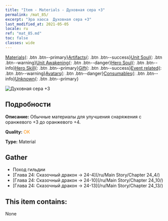 ```yaml
---
title: "Item - Materials - Духовная сера +3"
permalink: /mat_85/
excerpt: "Эра хаоса  Духовная сера +3"
last_modified_at: 2021-05-05
locale: ru
ref: "mat_85.md"
toc: false
classes: wide
---
```

 [Materials](/ItemsRU/){: .btn .btn--primary}[Artifacts](/ItemsRU/Artifacts/){: .btn .btn--success}[Unit Soul](/ItemsRU/UnitSoul/){: .btn .btn--warning}[Unit Awakening](/ItemsRU/UnitAwakening/){: .btn .btn--danger}[Hero Soul](/ItemsRU/HeroSoul/){: .btn .btn--info}[Hero Skill](/ItemsRU/HeroSkill/){: .btn .btn--primary}[Gift](/ItemsRU/Gift/){: .btn .btn--success}[Event related](/ItemsRU/Events/){: .btn .btn--warning}[Avatars](/ItemsRU/Avatars/){: .btn .btn--danger}[Consumables](/ItemsRU/Consumables/){: .btn .btn--info}[Unknown](/ItemsRU/Unknown/){: .btn .btn--primary}

 ![Духовная сера +3](/images/t/i_cailiao_liuhuang3.png)

## Подробности
 **Описание:** Обычные материалы для улучшения снаряжения c оранжевого +3 до оранжевого +4.

 **Quality:** <span style="color: #FF8C00">OK</span>

 **Type:** Material

## Gather

*    Поход гильдии 
*    [Глава 24: Сказочный дракон -> 24-4](/ru/Main Story/Chapter 24_4/) 
*    [Глава 24: Сказочный дракон -> 24-10](/ru/Main Story/Chapter 24_10/) 
*    [Глава 24: Сказочный дракон -> 24-13](/ru/Main Story/Chapter 24_13/) 

## This item contains:

  None

